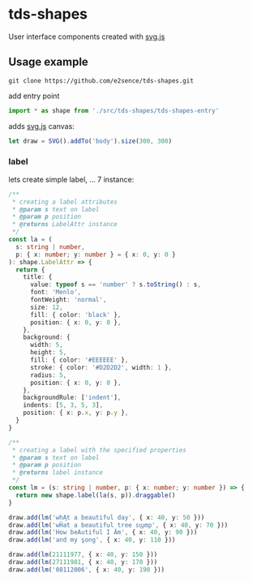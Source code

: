 # tds-shapes

User interface components created with [svg.js](https://github.com/svgdotjs/svg.js)

## Usage example

`git clone https://github.com/e2sence/tds-shapes.git`

add entry point

```typescript
import * as shape from './src/tds-shapes/tds-shapes-entry'
```

adds [svg.js](https://svgjs.com/docs/3.0/getting-started/) canvas:

```typescript
let draw = SVG().addTo('body').size(300, 300)
```

### label

lets create simple label, ... 7 instance:

```typescript
/**
 * creating a label attributes
 * @param s text on label
 * @param p position
 * @returns LabelAttr instance
 */
const la = (
  s: string | number,
  p: { x: number; y: number } = { x: 0, y: 0 }
): shape.LabelAttr => {
  return {
    title: {
      value: typeof s == 'number' ? s.toString() : s,
      font: 'Menlo',
      fontWeight: 'normal',
      size: 12,
      fill: { color: 'black' },
      position: { x: 0, y: 0 },
    },
    background: {
      width: 5,
      height: 5,
      fill: { color: '#EEEEEE' },
      stroke: { color: '#D2D2D2', width: 1 },
      radius: 5,
      position: { x: 0, y: 0 },
    },
    backgroundRule: ['indent'],
    indents: [5, 3, 5, 3],
    position: { x: p.x, y: p.y },
  }
}

/**
 * creating a label with the specified properties
 * @param s text on label
 * @param p position
 * @returns label instance
 */
const lm = (s: string | number, p: { x: number; y: number }) => {
  return new shape.label(la(s, p)).draggable()
}

draw.add(lm('whĄt a beautiful day', { x: 40, y: 50 }))
draw.add(lm('wĤat a beautiful tree st͜ump', { x: 40, y: 70 }))
draw.add(lm('How beAutiful I Äm', { x: 40, y: 90 }))
draw.add(lm('and my s̬ong', { x: 40, y: 110 }))

draw.add(lm(21111977, { x: 40, y: 150 }))
draw.add(lm(27111981, { x: 40, y: 170 }))
draw.add(lm('08112006', { x: 40, y: 190 }))
```
